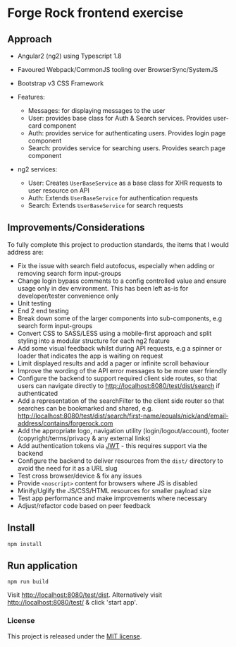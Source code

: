 # Forge Rock frontend exercise
     
## Approach

- Angular2 (ng2) using Typescript 1.8
- Favoured Webpack/CommonJS tooling over BrowserSync/SystemJS
- Bootstrap v3 CSS Framework
- Features:
    - Messages: for displaying messages to the user
    - User: provides base class for Auth & Search services. Provides user-card component 
    - Auth: provides service for authenticating users. Provides login page component
    - Search: provides service for searching users. Provides search page component
    
- ng2 services:
    - User: Creates `UserBaseService` as a base class for XHR requests to user resource on API
    - Auth: Extends `UserBaseService` for authentication requests
    - Search: Extends `UserBaseService` for search requests 
    
## Improvements/Considerations

To fully complete this project to production standards, the items that I would address are:

- Fix the issue with search field autofocus, especially when adding or removing search form input-groups
- Change login bypass comments to a config controlled value and ensure usage only in dev environment. This has been left as-is for developer/tester convenience only 
- Unit testing
- End 2 end testing
- Break down some of the larger components into sub-components, e.g search form input-groups
- Convert CSS to SASS/LESS using a mobile-first approach and split styling into a modular structure for each ng2 feature
- Add some visual feedback whilst during API requests, e.g a spinner or loader that indicates the app is waiting on request
- Limit displayed results and add a pager or infinite scroll behaviour
- Improve the wording of the API error messages to be more user friendly
- Configure the backend to support required client side routes, so that users can navigate directly to [http://localhost:8080/test/dist/search]() if authenticated
- Add a representation of the searchFilter to the client side router so that searches can be bookmarked and shared, e.g. [http://localhost:8080/test/dist/search/first-name/equals/nick/and/email-address/contains/forgerock.com]()
- Add the appropriate logo, navigation utility (login/logout/account), footer (copyright/terms/privacy & any external links)
- Add authentication tokens via [JWT](https://jwt.io/) - this requires support via the backend
- Configure the backend to deliver resources from the `dist/` directory to avoid the need for it as a URL slug
- Test cross browser/device & fix any issues
- Provide `<noscript>` content for browsers where JS is disabled
- Minify/Uglify the JS/CSS/HTML resources for smaller payload size
- Test app performance and make improvements where necessary
- Adjust/refactor code based on peer feedback

## Install

`npm install`

## Run application

`npm run build`

Visit [http://localhost:8080/test/dist]().
Alternatively visit [http://localhost:8080/test/]() & click 'start app'.

### License
This project is released under the [MIT license](https://github.com/nijk/potato-front-end-task/blob/master/LICENSE).
